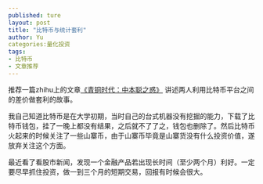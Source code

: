 ```yaml
---
published: ture
layout: post
title: "比特币与统计套利"
author: Yu
categories:量化投资
tags:
- 比特币
- 文章推荐
---
```

推荐一篇zhihu上的文章[《青铜时代：中本聪之惑》](http://zhuanlan.zhihu.com/alfredyuan/20090944)
讲述两人利用比特币平台之间的差价做套利的故事。

我自己知道比特币是在大学初期，当时自己的台式机器没有挖掘的能力，下载了比特币钱包，挂了一晚上都没有结果，之后就不了了之，钱包也删除了。然后比特币火起来的时候关注了一些山寨币，由于山寨币毕竟是山寨货没有什么投资价值，遂放弃关注这个方面。

最近看了看股市新闻，发现一个金融产品若出现长时间（至少两个月）利好。一定要尽早抓住投资，做一到三个月的短期交易，回报有时候会很大。

